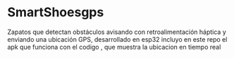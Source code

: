 # SmartShoesgps
Zapatos que detectan obstáculos avisando con retroalimentación háptica y enviando una ubicación GPS, desarrollado en esp32
incluyo en este repo el apk que funciona con el codigo , que muestra la ubicacion en tiempo real
